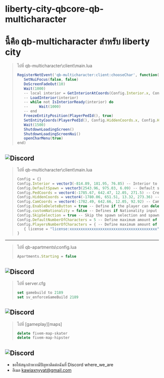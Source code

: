 # liberty-city-qbcore-qb-multicharacter

# นี้คือ qb-multicharacter สำหรับ liberty city

> ไปที่ qb-multicharacter\client\main.lua 
> ```js
>RegisterNetEvent('qb-multicharacter:client:chooseChar', function()
>    SetNuiFocus(false, false)
>    DoScreenFadeOut(10)
>    Wait(1000)
>    -- local interior = GetInteriorAtCoords(Config.Interior.x, Config.Interior.y, Config.Interior.z - 18.9)
>    -- LoadInterior(interior)
>    -- while not IsInteriorReady(interior) do
>    --     Wait(1000)
>    -- end
>    FreezeEntityPosition(PlayerPedId(), true)
>    SetEntityCoords(PlayerPedId(), Config.HiddenCoords.x, Config.HiddenCoords.y, Config.HiddenCoords.z)
>    Wait(1500)
>    ShutdownLoadingScreen()
>    ShutdownLoadingScreenNui()
>    openCharMenu(true)
>end)
>```
![Discord ](https://media.discordapp.net/attachments/1156702604324261959/1231389459434438676/image.png?ex=6636c7cd&is=662452cd&hm=979fc970a0514dcf4413fd0d3b03a130f559dca394d1faf637df34bb040d5d4a&=&format=webp&quality=lossless&width=1022&height=340)
---
> ไปที่ qb-multicharacter\client\main.lua 
> ```js
>Config = {}
>Config.Interior = vector3(-814.89, 181.95, 76.85) -- Interior to load where characters are previewed
>Config.DefaultSpawn = vector3(2543.96, 975.03, 6.09) -- Default spawn coords if you have start apartments disabled
>Config.PedCoords = vector4(-1785.67, 642.47, 12.05, 271.5) -- Create preview ped at these coordinates
>Config.HiddenCoords = vector4(-1780.06, 651.51, 13.32, 273.36) -- Hides your actual ped while you are in selection
>Config.CamCoords = vector4(-1782.49, 642.66, 12.05, 92.92) -- Camera coordinates for character preview screen
>Config.EnableDeleteButton = true -- Define if the player can delete the character or not
>Config.customNationality = false -- Defines if Nationality input is custom of blocked to the list of Countries
>Config.SkipSelection = true -- Skip the spawn selection and spawns the player at the last location
>Config.DefaultNumberOfCharacters = 5 -- Define maximum amount of default characters (maximum 5 characters defined by default)
>Config.PlayersNumberOfCharacters = { -- Define maximum amount of player characters by rockstar license (you can find this license in your server's database in the player table)
>    { license = "license:xxxxxxxxxxxxxxxxxxxxxxxxxxxxxxxxxxxxxxxx", numberOfChars = 2 },
>}
>```
---


> ไปที่ qb-apartments\config.lua
> ```js
>Apartments.Starting = false
>```
![Discord ](https://media.discordapp.net/attachments/1156702604324261959/1231389503990661120/image.png?ex=6636c7d7&is=662452d7&hm=3c769ad79bc370a3bfca6d9aeef5d7e155e11c9c1bee43eb4708bbc8cdf2b0e6&=&format=webp&quality=lossless&width=985&height=472)
---

>ไปที่ server.cfg
>```js
>set gamebuild to 2189
>set sv_enforceGameBuild 2189
>```
![Discord ](https://media.discordapp.net/attachments/1156702604324261959/1231389575083986995/image.png?ex=6636c7e8&is=662452e8&hm=d5a56d420df372b98b8ba2578d104f36b647b466bb6baaaf9799b9351ead933a&=&format=webp&quality=lossless&width=376&height=44)
---

> ไปที่ [gameplay]\[maps] 
> ```js
> delete fivem-map-skater
> delete fivem-map-hipster
>```
![Discord ](https://media.discordapp.net/attachments/1156702604324261959/1231389656931893370/image.png?ex=6636c7fc&is=662452fc&hm=23d13b2fb62c899367b27ecc43cccf7cce993b9af1ca09f16a88e5aaa74e1dd1&=&format=webp&quality=lossless&width=1190&height=392)
---

* ขอให้สนุกถ้าหากมีปัญหาติดต่อฉันที่ Discord where_we_are 
* อีเมล kawiaxnyyat@gmail.com
